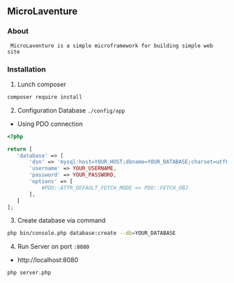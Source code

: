 ##  MicroLaventure

### About 
```
 MicroLaventure is a simple microframework for building simple web site
```

### Installation 

1. Lunch composer
```bash
composer require install
```

2. Configuration Database ```./config/app```
- Using PDO connection 

```php 
<?php

return [
   'database' => [
       'dsn' => 'mysql:host=YOUR_HOST;dbname=YOUR_DATABASE;charset=utf8',
       'username' => YOUR_USERNAME,
       'password' => YOUR_PASSWORD,
       'options' => [
           #PDO::ATTR_DEFAULT_FETCH_MODE => PDO::FETCH_OBJ
       ],
   ]
];
```


3. Create database via command
```bash
php bin/console.php database:create --db=YOUR_DATABASE
```


4. Run Server on port ```:8080```
- http://localhost:8080
```bash 
php server.php
```